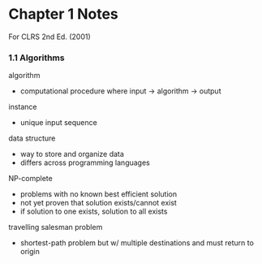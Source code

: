 # Chapter 1 Notes
For CLRS 2nd Ed. (2001)

### 1.1   Algorithms
algorithm
- computational procedure where input -> algorithm -> output

instance
- unique input sequence

data structure
- way to store and organize data
- differs across programming languages

NP-complete
- problems with no known best efficient solution
- not yet proven that solution exists/cannot exist
- if solution to one exists, solution to all exists

travelling salesman problem
- shortest-path problem but w/ multiple destinations and must return to origin